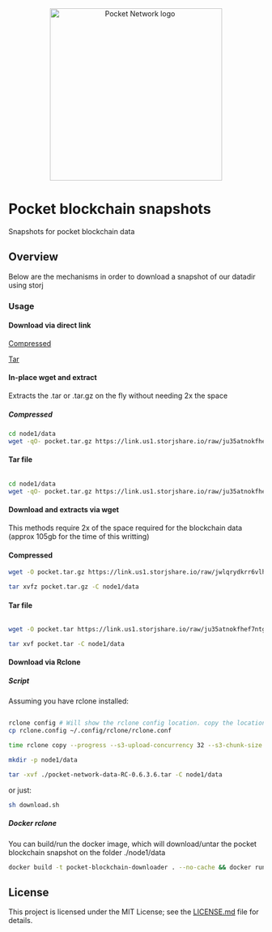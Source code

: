 
<div align="center">
  <a href="https://www.pokt.network">
    <img src="https://user-images.githubusercontent.com/16605170/74199287-94f17680-4c18-11ea-9de2-b094fab91431.png" alt="Pocket Network logo" width="340"/>
  </a>
</div>

# Pocket blockchain snapshots 
Snapshots for pocket blockchain data


## Overview
Below are the mechanisms in order to download a snapshot of our datadir using storj

### Usage 

#### Download via direct link


[Compressed]( https://link.us1.storjshare.io/raw/jwlqrydkrr6vlh4x6223leinetgq/pocket-public-blockchains/pocket-network-data-0023-rc-0.6.3.6.tar.gz )

[Tar]( https://link.us1.storjshare.io/raw/ju35atnokfhef7ntgdwtqntkwd6a/pocket-public-blockchains/pocket-network-data-0023-rc-0.6.3.6.tar )


#### In-place wget and extract

Extracts the .tar or .tar.gz on the fly without needing 2x the space


##### Compressed


```bash
cd node1/data
wget -qO- pocket.tar.gz https://link.us1.storjshare.io/raw/ju35atnokfhef7ntgdwtqntkwd6a/pocket-public-blockchains/pocket-network-data-0023-rc-0.6.3.6.tar xvfz -
```

#### Tar file

```bash

cd node1/data
wget -qO- pocket.tar.gz https://link.us1.storjshare.io/raw/ju35atnokfhef7ntgdwtqntkwd6a/pocket-public-blockchains/pocket-network-data-0023-rc-0.6.3.6.tar xvf -

```


#### Download and extracts via wget


This methods require 2x of the space required for the blockchain data (approx 105gb for the time of this writting)


#### Compressed


```bash
wget -O pocket.tar.gz https://link.us1.storjshare.io/raw/jwlqrydkrr6vlh4x6223leinetgq/pocket-public-blockchains/pocket-network-data-0023-rc-0.6.3.6.tar.gz

tar xvfz pocket.tar.gz -C node1/data

```

#### Tar file

```bash

wget -O pocket.tar https://link.us1.storjshare.io/raw/ju35atnokfhef7ntgdwtqntkwd6a/pocket-public-blockchains/pocket-network-data-0023-rc-0.6.3.6.tar

tar xvf pocket.tar -C node1/data

```

#### Download via Rclone 

##### Script 

Assuming you have rclone installed: 


```bash

rclone config # Will show the rclone config location. copy the location and replace it with our rclone.config
cp rclone.config ~/.config/rclone/rclone.conf 

time rclone copy --progress --s3-upload-concurrency 32 --s3-chunk-size 256M  downloader:pocket-public-blockchains/pocket-network-data-0023-rc-0.6.3.6.tar ./

mkdir -p node1/data

tar -xvf ./pocket-network-data-RC-0.6.3.6.tar -C node1/data

```

or just:

```bash
sh download.sh 
```

##### Docker rclone

You can build/run the docker image, which will download/untar the pocket blockchain snapshot on the folder ./node1/data


```bash
docker build -t pocket-blockchain-downloader . --no-cache && docker run -v  $(pwd)/node1/:/root/node1  -it pocket-blockchain-downloader
``` 


## License

This project is licensed under the MIT License; see the [LICENSE.md](LICENSE.md) file for details.
